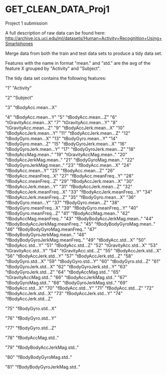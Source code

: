# GET_CLEAN_DATA_Proj1
Project 1 submission

A full description of raw data can be found here: http://archive.ics.uci.edu/ml/datasets/Human+Activity+Recognition+Using+Smartphones

Merge data from both the train and test data sets to produce a tidy data set. 

Features with the name in format "mean." and "std." are the avg of the feature X grouped by "Activity" and "Subject". 

The tidy data set contains the following features:

"1" "Activity"

"2" "Subject"

"3" "tBodyAcc.mean...X"

"4" "tBodyAcc.mean...Y"
"5" "tBodyAcc.mean...Z"
"6" "tGravityAcc.mean...X"
"7" "tGravityAcc.mean...Y"
"8" "tGravityAcc.mean...Z"
"9" "tBodyAccJerk.mean...X"
"10" "tBodyAccJerk.mean...Y"
"11" "tBodyAccJerk.mean...Z"
"12" "tBodyGyro.mean...X"
"13" "tBodyGyro.mean...Y"
"14" "tBodyGyro.mean...Z"
"15" "tBodyGyroJerk.mean...X"
"16" "tBodyGyroJerk.mean...Y"
"17" "tBodyGyroJerk.mean...Z"
"18" "tBodyAccMag.mean.."
"19" "tGravityAccMag.mean.."
"20" "tBodyAccJerkMag.mean.."
"21" "tBodyGyroMag.mean.."
"22" "tBodyGyroJerkMag.mean.."
"23" "fBodyAcc.mean...X"
"24" "fBodyAcc.mean...Y"
"25" "fBodyAcc.mean...Z"
"26" "fBodyAcc.meanFreq...X"
"27" "fBodyAcc.meanFreq...Y"
"28" "fBodyAcc.meanFreq...Z"
"29" "fBodyAccJerk.mean...X"
"30" "fBodyAccJerk.mean...Y"
"31" "fBodyAccJerk.mean...Z"
"32" "fBodyAccJerk.meanFreq...X"
"33" "fBodyAccJerk.meanFreq...Y"
"34" "fBodyAccJerk.meanFreq...Z"
"35" "fBodyGyro.mean...X"
"36" "fBodyGyro.mean...Y"
"37" "fBodyGyro.mean...Z"
"38" "fBodyGyro.meanFreq...X"
"39" "fBodyGyro.meanFreq...Y"
"40" "fBodyGyro.meanFreq...Z"
"41" "fBodyAccMag.mean.."
"42" "fBodyAccMag.meanFreq.."
"43" "fBodyBodyAccJerkMag.mean.."
"44" "fBodyBodyAccJerkMag.meanFreq.."
"45" "fBodyBodyGyroMag.mean.."
"46" "fBodyBodyGyroMag.meanFreq.."
"47" "fBodyBodyGyroJerkMag.mean.."
"48" "fBodyBodyGyroJerkMag.meanFreq.."
"49" "tBodyAcc.std...X"
"50" "tBodyAcc.std...Y"
"51" "tBodyAcc.std...Z"
"52" "tGravityAcc.std...X"
"53" "tGravityAcc.std...Y"
"54" "tGravityAcc.std...Z"
"55" "tBodyAccJerk.std...X"
"56" "tBodyAccJerk.std...Y"
"57" "tBodyAccJerk.std...Z"
"58" "tBodyGyro.std...X"
"59" "tBodyGyro.std...Y"
"60" "tBodyGyro.std...Z"
"61" "tBodyGyroJerk.std...X"
"62" "tBodyGyroJerk.std...Y"
"63" "tBodyGyroJerk.std...Z"
"64" "tBodyAccMag.std.."
"65" "tGravityAccMag.std.."
"66" "tBodyAccJerkMag.std.."
"67" "tBodyGyroMag.std.."
"68" "tBodyGyroJerkMag.std.."
"69" "fBodyAcc.std...X"
"70" "fBodyAcc.std...Y"
"71" "fBodyAcc.std...Z"
"72" "fBodyAccJerk.std...X"
"73" "fBodyAccJerk.std...Y"
"74" "fBodyAccJerk.std...Z"

"75" "fBodyGyro.std...X"

"76" "fBodyGyro.std...Y"

"77" "fBodyGyro.std...Z"

"78" "fBodyAccMag.std.."

"79" "fBodyBodyAccJerkMag.std.."

"80" "fBodyBodyGyroMag.std.."

"81" "fBodyBodyGyroJerkMag.std.."

